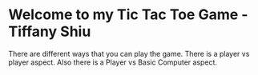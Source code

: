 # Welcome to my Tic Tac Toe Game - Tiffany Shiu

There are different ways that you can play the game. There is a player vs player aspect. Also there is a Player vs Basic Computer aspect. 


